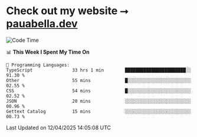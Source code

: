 # Check out my website ⭢ [pauabella.dev](https://pauabella.dev)

<!--START_SECTION:waka-->
![Code Time](http://img.shields.io/badge/Code%20Time-4%2C332%20hrs%205%20mins-blue)

📊 **This Week I Spent My Time On** 

```text
💬 Programming Languages: 
TypeScript               33 hrs 1 min        ███████████████████████░░   91.30 % 
Other                    55 mins             █░░░░░░░░░░░░░░░░░░░░░░░░   02.55 % 
CSS                      54 mins             █░░░░░░░░░░░░░░░░░░░░░░░░   02.52 % 
JSON                     20 mins             ░░░░░░░░░░░░░░░░░░░░░░░░░   00.96 % 
Gettext Catalog          15 mins             ░░░░░░░░░░░░░░░░░░░░░░░░░   00.73 % 
```


 Last Updated on 12/04/2025 14:05:08 UTC
<!--END_SECTION:waka-->
